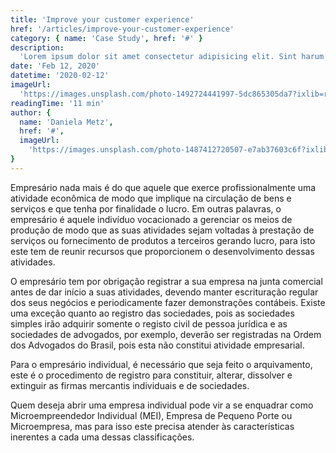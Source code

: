 ```yaml
---
title: 'Improve your customer experience'
href: '/articles/improve-your-customer-experience'
category: { name: 'Case Study', href: '#' }
description:
  'Lorem ipsum dolor sit amet consectetur adipisicing elit. Sint harum rerum voluptatem quo recusandae magni placeat saepe molestiae, sed excepturi cumque corporis perferendis hic.'
date: 'Feb 12, 2020'
datetime: '2020-02-12'
imageUrl:
  'https://images.unsplash.com/photo-1492724441997-5dc865305da7?ixlib=rb-1.2.1&ixid=eyJhcHBfaWQiOjEyMDd9&auto=format&fit=crop&w=1679&q=80'
readingTime: '11 min'
author: {
  name: 'Daniela Metz',
  href: '#',
  imageUrl:
    'https://images.unsplash.com/photo-1487412720507-e7ab37603c6f?ixlib=rb-1.2.1&ixid=eyJhcHBfaWQiOjEyMDd9&auto=format&fit=facearea&facepad=2&w=256&h=256&q=80'
}
---
```


Empresário nada mais é do que aquele que exerce profissionalmente uma atividade econômica de modo que implique na circulação de bens e serviços e que tenha por finalidade o lucro. Em outras palavras, o empresário é aquele indivíduo vocacionado a gerenciar os meios de produção de modo que as suas atividades sejam voltadas à prestação de serviços ou fornecimento de produtos a terceiros gerando lucro, para isto este tem de reunir recursos que proporcionem o desenvolvimento dessas atividades.

O empresário tem por obrigação registrar a sua empresa na junta comercial antes de dar início a suas atividades, devendo manter escrituração regular dos seus negócios e periodicamente fazer demonstrações contábeis. Existe uma exceção quanto ao registro das sociedades, pois as sociedades simples irão adquirir somente o registo civil de pessoa jurídica e as sociedades de advogados, por exemplo, deverão ser registradas na Ordem dos Advogados do Brasil, pois esta não constitui atividade empresarial.

Para o empresário individual, é necessário que seja feito o arquivamento, este é o procedimento de registro para constituir, alterar, dissolver e extinguir as firmas mercantis individuais e de sociedades.

Quem deseja abrir uma empresa individual pode vir a se enquadrar como Microempreendedor Individual (MEI), Empresa de Pequeno Porte ou Microempresa, mas para isso este precisa atender às características inerentes a cada uma dessas classificações.
